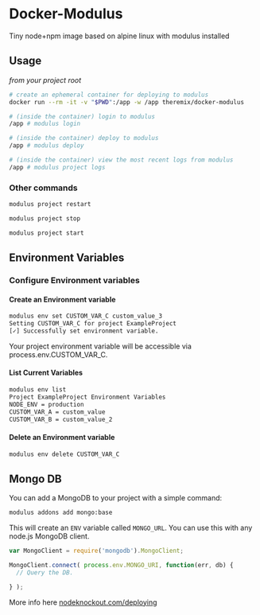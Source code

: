 # Docker-Modulus
Tiny node+npm image based on alpine linux with modulus installed


## Usage

_from your project root_

~~~sh
# create an ephemeral container for deploying to modulus
docker run --rm -it -v "$PWD":/app -w /app theremix/docker-modulus

# (inside the container) login to modulus
/app # modulus login

# (inside the container) deploy to modulus
/app # modulus deploy

# (inside the container) view the most recent logs from modulus
/app # modulus project logs
~~~

### Other commands

~~~sh
modulus project restart

modulus project stop

modulus project start
~~~


## Environment Variables

### Configure Environment variables

#### Create an Environment variable

~~~sh
modulus env set CUSTOM_VAR_C custom_value_3
Setting CUSTOM_VAR_C for project ExampleProject
[✓] Successfully set environment variable.
~~~

Your project environment variable will be accessible via process.env.CUSTOM_VAR_C.

#### List Current Variables

~~~sh
modulus env list
Project ExampleProject Environment Variables
NODE_ENV = production
CUSTOM_VAR_A = custom_value
CUSTOM_VAR_B = custom_value_2
~~~

#### Delete an Environment variable

~~~sh
modulus env delete CUSTOM_VAR_C
~~~

## Mongo DB

You can add a MongoDB to your project with a simple command:

~~~sh
modulus addons add mongo:base
~~~

This will create an `ENV` variable called `MONGO_URL`. You can use this with any node.js MongoDB client.

~~~js
var MongoClient = require('mongodb').MongoClient;

MongoClient.connect( process.env.MONGO_URI, function(err, db) {
  // Query the DB.

} );
~~~

More info here [nodeknockout.com/deploying](http://www.nodeknockout.com/deploying)
